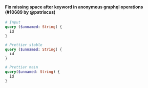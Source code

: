 #### Fix missing space after keyword in anonymous graphql operations (#10689 by @patriscus)

<!-- prettier-ignore -->
```graphql
# Input
query ($unnamed: String) {
  id
}

# Prettier stable
query ($unnamed: String) {
  id
}

# Prettier main
query($unnamed: String) {
  id
}
```
